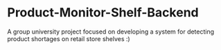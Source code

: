 # Product-Monitor-Shelf-Backend
A group university project focused on developing a system for detecting product shortages on retail store shelves :)
